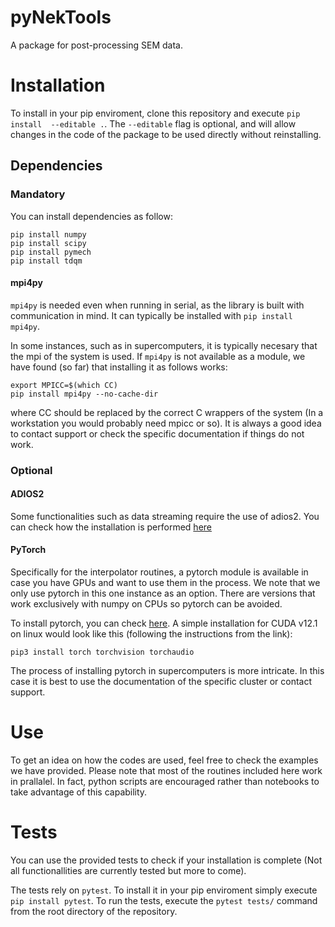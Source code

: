 # pyNekTools
A package for post-processing SEM data.

# Installation

To install in your pip enviroment, clone this repository and execute `pip install  --editable .`.
The `--editable` flag is optional, and will allow changes in the code of the package to be used
directly without reinstalling.

## Dependencies

### Mandatory

You can install dependencies as follow:

```
pip install numpy
pip install scipy
pip install pymech
pip install tdqm
```
#### mpi4py
`mpi4py` is needed even when running in serial, as the library is built with communication in mind. It can typically be installed with `pip install mpi4py`.

In some instances, such as in supercomputers, it is typically necesary that the mpi of the system is used. If `mpi4py` is not available as a module, we have found (so far) that installing it as follows works:
```
export MPICC=$(which CC)
pip install mpi4py --no-cache-dir
```
where CC should be replaced by the correct C wrappers of the system (In a workstation you would probably need mpicc or so). It is always a good idea to contact support or check the specific documentation if things do not work.

### Optional

#### ADIOS2

Some functionalities such as data streaming require the use of adios2. You can check how the installation is performed [here](https://adios2.readthedocs.io/en/latest/setting_up/setting_up.html)

#### PyTorch

Specifically for the interpolator routines, a pytorch module is available in case you have GPUs and want to use them in the process. We note that we only use pytorch in this one instance as an option. There are versions that work exclusively with numpy on CPUs so pytorch can be avoided.

To install pytorch, you can check [here](https://pytorch.org/get-started/locally/). A simple installation for CUDA v12.1 on linux would look like this (following the instructions from the link):
```
pip3 install torch torchvision torchaudio
```
The process of installing pytorch in supercomputers is more intricate. In this case it is best to use the documentation of the specific cluster or contact support.


# Use

To get an idea on how the codes are used, feel free to check the examples we have provided. Please note that most of the routines included here work in prallalel. In fact, python scripts are encouraged rather than notebooks to take advantage of this capability.

# Tests

You can use the provided tests to check if your installation is complete (Not all functionallities are currently tested but more to come).

The tests rely on `pytest`. To install it in your pip enviroment simply execute `pip install pytest`. To run the tests, execute the `pytest tests/` command from the root directory of the repository.
